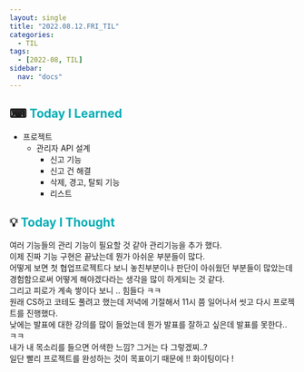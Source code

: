 ```yaml
---
layout: single
title: "2022.08.12.FRI_TIL"
categories:
  - TIL
tags:
  - [2022-08, TIL]
sidebar:
  nav: "docs"
---
```


## ⌨ <a style="color:#00adb5">Today I Learned</a>

- 프로젝트
  - 관리자 API 설계
    - 신고 기능
    - 신고 건 해결
    - 삭제, 경고, 탈퇴 기능
    - 리스트

## 💡 <a style="color:#00adb5">Today I Thought</a>

여러 기능들의 관리 기능이 필요할 것 같아 관리기능을 추가 했다.<br>
이제 진짜 기능 구현은 끝났는데 뭔가 아쉬운 부분들이 많다.<br>
어떻게 보면 첫 협업프로젝트다 보니 놓친부분이나 판단이 아쉬웠던 부분들이 많았는데 경험함으로써 어떻게 해야겠다라는 생각을 많이 하게되는 것 같다.<br>
그리고 피로가 계속 쌓이다 보니 .. 힘들다 ㅋㅋ<br>
원래 CS하고 코테도 풀려고 했는데 저녁에 기절해서 11시 쯤 일어나서 씻고 다시 프로젝트를 진행했다.<br>
낮에는 발표에 대한 강의를 많이 들었는데 뭔가 발표를 잘하고 싶은데 발표를 못한다.. ㅋㅋ<br>
내가 내 목소리를 들으면 어색한 느낌? 그거는 다 그렇겠찌..? <br>
일단 빨리 프로젝트를 완성하는 것이 목표이기 때문에 !! 화이팅이다 !
